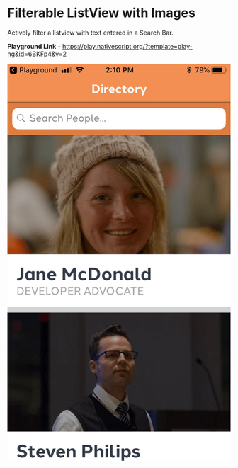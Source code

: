 # Filterable ListView with Images

Actively filter a listview with text entered in a Search Bar.

<b>Playground Link</b> - https://play.nativescript.org/?template=play-ng&id=6BKFp4&v=2

![mock ups](https://github.com/kumarandena/ns-filterable-lvwithimages-ng/blob/master/assets/listview-filter-image.png)